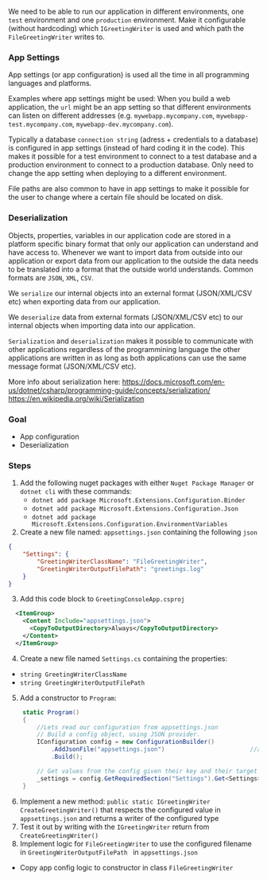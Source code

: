 We need to be able to run our application in different environments, one `test` environment and one `production` environment. Make it configurable (without hardcoding) which `IGreetingWriter` is used and which path the `FileGreetingWriter` writes to.

### App Settings
App settings (or app configuration) is used all the time in all programming languages and platforms. 

Examples where app settings might be used: 
When you build a web application, the `url` might be an app setting so that different environments can listen on different addresses (e.g. `mywebapp.mycompany.com`, `mywebapp-test.mycompany.com`, `mywebapp-dev.mycompany.com`).

Typically a database `connection string` (adress + credentials to a database) is configured in app settings (instead of hard coding it in the code). This makes it possible for a test environment to connect to a test database and a production environment to connect to a production database. Only need to change the app setting when deploying to a different environment.

File paths are also common to have in app settings to make it possible for the user to change where a certain file should be located on disk.

### Deserialization
Objects, properties, variables in our application code are stored in a platform specific binary format that only our application can understand and have access to. Whenever we want to import data from outside into our application or export data from our application to the outside the data needs to be translated into a format that the outside world understands. Common formats are `JSON`, `XML`, `CSV`. 

We `serialize` our internal objects into an external format (JSON/XML/CSV etc) when exporting data from our application. 

We `deserialize` data from external formats (JSON/XML/CSV etc) to our internal objects when importing data into our application.

`Serialization` and `deserialization` makes it possible to communicate with other applications regardless of the programmining language the other applications are written in as long as both applications can use the same message format (JSON/XML/CSV etc).

More info about serialization here:
https://docs.microsoft.com/en-us/dotnet/csharp/programming-guide/concepts/serialization/
https://en.wikipedia.org/wiki/Serialization

### Goal
- App configuration
- Deserialization

### Steps
1. Add the following nuget packages with either `Nuget Package Manager` or `dotnet cli` with these commands:
    - `dotnet add package Microsoft.Extensions.Configuration.Binder`
    - `dotnet add package Microsoft.Extensions.Configuration.Json`
    - `dotnet add package Microsoft.Extensions.Configuration.EnvironmentVariables`
2. Create a new file named: `appsettings.json` containing the following `json`
```json
{
    "Settings": {
        "GreetingWriterClassName": "FileGreetingWriter",
        "GreetingWriterOutputFilePath": "greetings.log"
    }
}
```
3. Add this code block to `GreetingConsoleApp.csproj`
```xml
  <ItemGroup>
    <Content Include="appsettings.json">
      <CopyToOutputDirectory>Always</CopyToOutputDirectory>
    </Content>
  </ItemGroup>
```
4. Create a new file named `Settings.cs` containing the properties:
  - `string GreetingWriterClassName`
  - `string GreetingWriterOutputFilePath `
5. Add a constructor to `Program`:
```c#
    static Program()
    {
        //Lets read our configuration from appsettings.json
        // Build a config object, using JSON provider.
        IConfiguration config = new ConfigurationBuilder()
            .AddJsonFile("appsettings.json")                        //appsettings.json is our settings file
            .Build();

        // Get values from the config given their key and their target type.
        _settings = config.GetRequiredSection("Settings").Get<Settings>();      //Get the section named "Settings" in our settings file and deserialize it to an object named _settings of type Settings
    }
```
6. Implement a new method: `public static IGreetingWriter CreateGreetingWriter()` that respects the configured value in `appsettings.json` and returns a writer of the configured type
7. Test it out by writing with the `IGreetingWriter` return from `CreateGreetingWriter()`
8. Implement logic for `FileGreetingWriter` to use the configured filename in `GreetingWriterOutputFilePath ` in `appsettings.json`
  - Copy app config logic to constructor in class `FileGreetingWriter`
